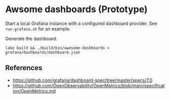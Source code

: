 # Awsome dashboards (**Prototype**)

Start a local Grafana instance with a configured dashboard provider. See `run-grafana.sh` for an example.

Generate the dashboard.

```
lake build && ./build/bin/awesome-dashboards > grafana/dashboards/dashboard.json
```

## References

- https://github.com/grafana/dashboard-spec/tree/master/specs/7.0
- https://github.com/OpenObservability/OpenMetrics/blob/main/specification/OpenMetrics.md
